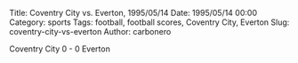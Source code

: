 Title: Coventry City vs. Everton, 1995/05/14
Date: 1995/05/14 00:00
Category: sports
Tags: football, football scores, Coventry City, Everton
Slug: coventry-city-vs-everton
Author: carbonero


Coventry City 0 - 0 Everton
